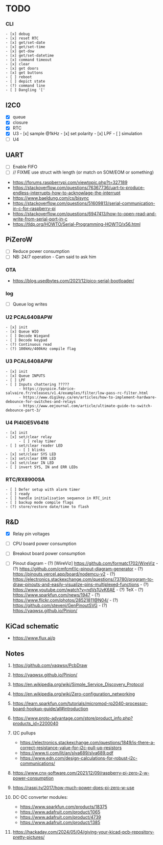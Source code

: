 # TODO

### CLI
    - [x] debug
    - [x] reset RTC
    - [x] get/set-date
    - [x] get/set-time
    - [x] get-dow
    - [x] get/set-datetime
    - [x] command timeout
    - [x] clear
    - [x] get doors
    - [x] get buttons
    - [ ] reboot
    - [ ] depict state
    - (?) command line
    - [ ] Dangling '['

## I2C0
   - [x] queue
   - [x] closure
   - [x] RTC
   - [x] U3
         - [x] sample @1kHz
         - [x] set polarity
         - [x] LPF
         - [ ] simulation
   - [ ] U4

## UART
   - [ ] Enable FIFO
   - [ ] // FIXME use struct with length (or match on SOM/EOM or something)
   - https://forums.raspberrypi.com/viewtopic.php?t=327189
   - https://stackoverflow.com/questions/76367736/uart-tx-produce-endless-interrupts-how-to-acknowlage-the-interrupt
   - https://www.baeldung.com/cs/bisync
   - https://stackoverflow.com/questions/51609813/serial-communication-in-c-for-raspberry-pi
   - https://stackoverflow.com/questions/6947413/how-to-open-read-and-write-from-serial-port-in-c
   - https://tldp.org/HOWTO/Serial-Programming-HOWTO/x56.html

## PiZeroW
   - [ ] Reduce power consumption
   - [ ] NB: 24/7 operation - Cam said to ask him

### OTA
   - https://blog.usedbytes.com/2021/12/pico-serial-bootloader/

### log
   - [ ] Queue log writes
               
### U2 PCAL6408APW
    - [x] init
    - [x] Queue WIO
    - [ ] Decode Wiegand
    - [ ] Decode keypad
    - (?) Continuous read 
    - (?) 100kHz/400kHz compile flag

### U3 PCAL6408APW
    - [x] init
    - [x] Queue INPUTS
    - [ ] LPF
    - [ ] Inputs chattering ?????
          - https://pyspice.fabrice-salvaire.fr/releases/v1.4/examples/filter/low-pass-rc-filter.html
          - https://www.digikey.ca/en/articles/how-to-implement-hardware-debounce-for-switches-and-relays
          - https://www.eejournal.com/article/ultimate-guide-to-switch-debounce-part-3/

### U4 PI4IOE5V6416
    - [x] init
    - [x] set/clear relay
          - [ ] relay timer
    - [ ] set/clear reader LED
          - [ ] blinks
    - [x] set/clear SYS LED
    - [x] set/clear ERR LED
    - [x] set/clear IN LED
    - [ ] invert SYS, IN and ERR LEDs


### RTC/RX8900SA
    - [ ] Defer setup with alarm timer
    - [ ] ready
    - [ ] handle initialisation sequence in RTC_init
    - [ ] backup mode compile flags
    - (?) store/restore date/time to flash

## R&D
- [x] Relay pin voltages
- [ ] CPU board power consumption
- [ ] Breakout board power consumption

- [ ] Pinout diagram
      - (?) [WireViz] https://github.com/formatc1702/WireViz
      - (?) https://github.com/cmfcmf/ic-pinout-diagram-generator
      - (?) https://pinouts.vercel.app/board/nodemcu-v2
      - (?) https://electronics.stackexchange.com/questions/73780/program-to-draw-pinouts-and-easily-visualize-pins-multiplexed-functions
      - (?) https://www.youtube.com/watch?v=ndVs1UvK6AE
      - (?) TeX
      - (?) https://www.sparkfun.com/news/1947
      - (?) https://www.flickr.com/photos/28521811@N04/
      - (?) https://github.com/stevenj/GenPinoutSVG
      - (?) https://yaqwsx.github.io/Pinion/

## KiCad schematic
- https://www.flux.ai/p


## Notes

1. https://github.com/yaqwsx/PcbDraw
2. https://yaqwsx.github.io/Pinion/
3. https://en.wikipedia.org/wiki/Simple_Service_Discovery_Protocol
4. https://en.wikipedia.org/wiki/Zero-configuration_networking
5. https://learn.sparkfun.com/tutorials/micromod-rp2040-processor-board-hookup-guide/all#introduction
6. https://www.proto-advantage.com/store/product_info.php?products_id=2200040
7. I2C pullups
      - https://electronics.stackexchange.com/questions/1849/is-there-a-correct-resistance-value-for-i2c-pull-up-resistors
      - https://www.ti.com/lit/an/slva689/slva689.pdf
      - https://www.edn.com/design-calculations-for-robust-i2c-communications/

8. https://www.cnx-software.com/2021/12/09/raspberry-pi-zero-2-w-power-consumption
9. https://raspi.tv/2017/how-much-power-does-pi-zero-w-use
10. DC-DC converter modules:
    - https://www.sparkfun.com/products/18375
    - https://www.adafruit.com/product/1065
    - https://www.adafruit.com/product/4739
    - https://www.adafruit.com/product/1385
11. https://hackaday.com/2024/05/04/giving-your-kicad-pcb-repository-pretty-pictures/
